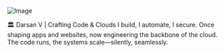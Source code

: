 ![Image](https://github.com/user-attachments/assets/830d191e-5409-4822-a19e-95856d50d726)

🏛️ Darsan V | Crafting Code & Clouds
I build, I automate, I secure.
Once shaping apps and websites, now engineering the backbone of the cloud.
The code runs, the systems scale—silently, seamlessly.



